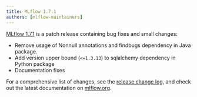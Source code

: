 ```yaml
---
title: MLflow 1.7.1
authors: [mlflow-maintainers]
---
```


[MLflow 1.7.1](https://github.com/mlflow/mlflow/releases/tag/v1.7.1) is a patch release containing bug fixes and small changes:

- Remove usage of Nonnull annotations and findbugs dependency in Java package.
- Add version upper bound (`<=1.3.13`) to sqlalchemy dependency in Python package
- Documentation fixes

For a comprehensive list of changes, see the [release change log](https://github.com/mlflow/mlflow/releases/tag/v1.7.1), and check out the latest documentation on [mlflow.org](https://mlflow.org/).
